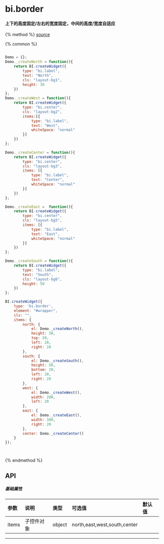 # bi.border

#### 上下的高度固定/左右的宽度固定，中间的高度/宽度自适应

{% method %}
[source](https://jsfiddle.net/fineui/qtdsdegp/)

{% common %}
```javascript

Demo = {};
Demo._createNorth = function(){
    return BI.createWidget({
        type: "bi.label",
        text: "North",
        cls: "layout-bg1",
        height: 30
    })
};
Demo._createWest = function(){
    return BI.createWidget({
        type: "bi.center",
        cls: "layout-bg2",
        items:[{
            type: "bi.label",
            text: "West",
            whiteSpace: "normal"
        }]
    })
};

Demo._createCenter = function(){
    return BI.createWidget({
        type: "bi.center",
        cls: "layout-bg3",
        items: [{
            type: "bi.label",
            text: "Center",
            whiteSpace: "normal"
        }]
    })
};

Demo._createEast =  function(){
    return BI.createWidget({
        type: "bi.center",
        cls: "layout-bg5",
        items: [{
            type: "bi.label",
            text: "East",
            whiteSpace: "normal"
        }]
    })
};

Demo._createSouth = function(){
    return BI.createWidget({
        type: "bi.label",
        text: "South",
        cls: "layout-bg6",
        height: 50
    })
};

BI.createWidget({
    type: 'bi.border',
    element: "#wrapper",
    cls: "",
    items: {
        north: {
            el: Demo._createNorth(),
            height: 30,
            top: 20,
            left: 20,
            right: 20
        },
        south: {
            el: Demo._createSouth(),
            height: 50,
            bottom: 20,
            left: 20,
            right: 20
        },
        west: {
            el: Demo._createWest(),
            width: 200,
            left: 20
        },
        east: {
            el: Demo._createEast(),
            width: 300,
            right: 20
        },
        center: Demo._createCenter()
    }
});




```

{% endmethod %}


## API
##### 基础属性

| 参数    | 说明                           | 类型       | 可选值 | 默认值
| :------ |:-------------                  | :-----     | :----|:----
| items | 子控件对象     |    object | north,east,west,south,center |  | |


---
